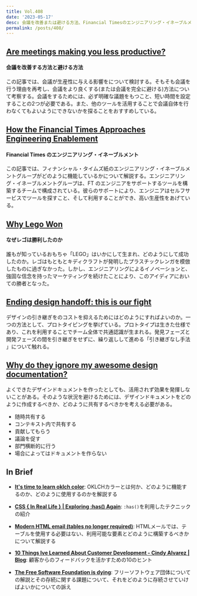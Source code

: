 ```yaml
---
title: Vol.408
date: '2023-05-17'
desc: 会議を改善または避ける方法、Financial Timesのエンジニアリング・イネーブルメント、なぜレゴは勝利したのか、ほか計10リンク
permalink: /posts/408/
---
```


## [Are meetings making you less productive?](https://stackoverflow.blog/2023/04/12/are-meetings-making-you-less-productive/)
#### 会議を改善する方法と避ける方法

この記事では、会議が生産性に与える影響をについて検討する。そもそも会議を行う理由を再考し、会議をより良くする(または会議を完全に避ける)方法について考察する。会議をするためには、必ず明確な議題をもつこと、短い時間を設定することの2つが必要である。また、他のツールを活用することで会議自体を行わなくてもよいようにできないかを探ることをおすすめしている。


## [How the Financial Times Approaches Engineering Enablement](https://www.infoq.com/articles/financial-times-engineering-enablement/)
#### Financial Times のエンジニアリング・イネーブルメント

この記事では、フィナンシャル・タイムズ紙のエンジニアリング・イネーブルメントグループがどのように機能しているかについて解説する。エンジニアリング・イネーブルメントグループは、FT のエンジニアをサポートするツールを構築するチームで構成されている。彼らのサポートにより、エンジニアはセルフサービスでツールを探すこと、そして利用することができ、高い生産性をあげている。


## [Why Lego Won](https://kottke.org/23/04/why-lego-won)
#### なぜレゴは勝利したのか

誰もが知っているおもちゃ「LEGO」はいかにして生まれ、どのようにして成功したのか。レゴはもともとキディクラフトが発明したプラスチックレンガを模倣したものに過ぎなかった。しかし、エンジニアリングによるイノベーションと、強固な信念を持ったマーケティングを続けたことにより、このアイディアにおいての勝者となった。


## [Ending design handoff: this is our fight](https://uxdesign.cc/ending-design-handoff-this-is-our-fight-b376d2b58e4a)

デザインの引き継ぎをのコストを抑えるためにはどのようにすればよいのか。一つの方法として、プロトタイピングを挙げている。プロトタイプは生きた仕様であり、これを利用することでチーム全体で共通認識が生まれる。発見フェーズと開発フェーズの間を引き継ぎをせずに、繰り返しして進める「引き継ぎなし手法 」について触れる。


## [Why do they ignore my awesome design documentation?](https://medium.com/design-bridges/design-documentation-2-b03e270c2d5b)

よくできたデザインドキュメントを作ったとしても、活用されず効果を発揮しないことがある。そのような状況を避けるためには、デザインドキュメントをどのように作成するべきか、どのように共有するべきかを考える必要がある。

- 随時共有する
- コンテキスト内で共有する
- 貢献してもらう
- 議論を促す
- 部門横断的に行う
- 場合によってはドキュメントを作らない


## In Brief

- **[It's time to learn oklch color](https://keithjgrant.com/posts/2023/04/its-time-to-learn-oklch-color/)**: OKLCHカラーとは何か、どのように機能するのか、どのように使用するのかを解説する

- **[CSS { In Real Life } | Exploring :has() Again](https://css-irl.info/exploring-has-again/)**: `:has()`を利用したテクニックの紹介

- **[Modern HTML email (tables no longer required)](https://fullystacked.net/posts/modern-html-email/)**: HTMLメールでは、テーブルを使用する必要はない、利用可能な要素とどのように構築するべきかについて解説する

- **[10 Things Ive Learned About Customer Development - Cindy Alvarez | Blog](https://www.cindyalvarez.com/10-things-ive-learned-about-customer-development/)**: 顧客からのフィードバックを活かすための10のヒント

- **[The Free Software Foundation is dying](https://drewdevault.com/2023/04/11/2023-04-11-The-FSF-is-dying.html)**: フリーソフトウェア団体についての解説とその存続に関する課題について、それをどのように存続させていけばよいかについての訴え
